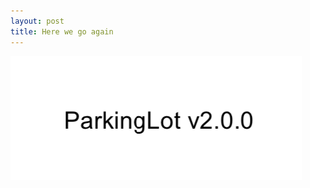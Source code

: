 ```yaml
---
layout: post
title: Here we go again
--- 
```



<img src='https://raw.githubusercontent.com/martabacc/martabacc.github.io/master/public/post/gah.png'/>
